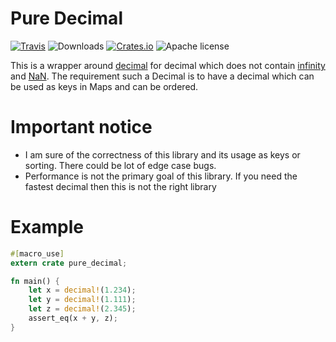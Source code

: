 # Pure Decimal

[![Travis](https://img.shields.io/travis/mmrath/pure_decimal.svg)](https://travis-ci.org/mmrath/pure_decimal)
![Downloads](https://img.shields.io/crates/d/pure_decimal.svg)
[![Crates.io](https://img.shields.io/crates/v/pure_decimal.svg)](https://crates.io/crates/pure_decimal)
![Apache license](https://img.shields.io/crates/l/pure_decimal.svg)

This is a wrapper around [decimal](https://crates.io/crates/decimal) for decimal which does not contain [infinity](https://en.wikipedia.org/wiki/Infinity) and [NaN](https://en.wikipedia.org/wiki/NaN). The requirement such a Decimal is to have a decimal which can be used as keys in Maps and can be ordered.


# Important notice

- I am sure of the correctness of this library and its usage as keys or sorting. There could be lot of edge case bugs.
- Performance is not the primary goal of this library. If you need the fastest decimal then this is not the right library

# Example

```rust
#[macro_use]
extern crate pure_decimal;

fn main() {
    let x = decimal!(1.234);
    let y = decimal!(1.111);
    let z = decimal!(2.345);
    assert_eq(x + y, z);
}
```


